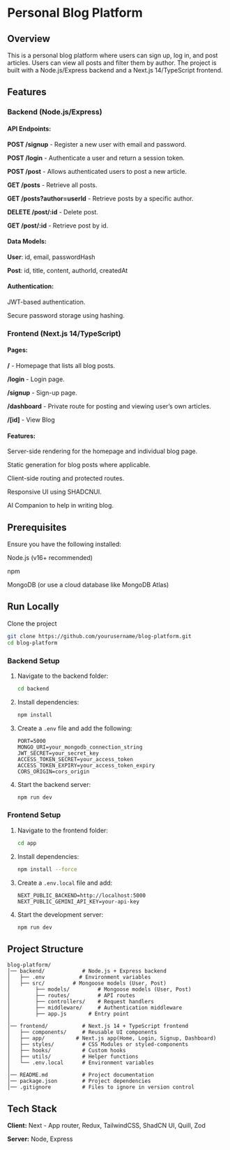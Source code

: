# Personal Blog Platform

## Overview

This is a personal blog platform where users can sign up, log in, and post articles. Users can view all posts and filter them by author. The project is built with a Node.js/Express backend and a Next.js 14/TypeScript frontend.

## Features

### Backend (Node.js/Express)

#### API Endpoints:

**POST /signup** - Register a new user with email and password.

**POST /login** - Authenticate a user and return a session token.

**POST /post** - Allows authenticated users to post a new article.

**GET /posts** - Retrieve all posts.

**GET /posts?author=userId** - Retrieve posts by a specific author.

**DELETE /post/:id** - Delete post.

**GET /post/:id** - Retrieve post by id.

#### Data Models:

**User**: id, email, passwordHash

**Post**: id, title, content, authorId, createdAt

#### Authentication:

JWT-based authentication.

Secure password storage using hashing.

### Frontend (Next.js 14/TypeScript)

#### Pages:

**/** - Homepage that lists all blog posts.

**/login** - Login page.

**/signup** - Sign-up page.

**/dashboard** - Private route for posting and viewing user’s own articles.

**/[id]** - View Blog

#### Features:

Server-side rendering for the homepage and individual blog page.

Static generation for blog posts where applicable.

Client-side routing and protected routes.

Responsive UI using SHADCNUI.

AI Companion to help in writing blog.


## Prerequisites

Ensure you have the following installed:

Node.js (v16+ recommended)

npm

MongoDB (or use a cloud database like MongoDB Atlas)

## Run Locally

Clone the project

```bash
git clone https://github.com/yourusername/blog-platform.git
cd blog-platform
```

### Backend Setup
1. Navigate to the backend folder:
   ```sh
   cd backend
   ```
2. Install dependencies:
   ```sh
   npm install
   ```
3. Create a `.env` file and add the following:
   ```env
   PORT=5000
   MONGO_URI=your_mongodb_connection_string
   JWT_SECRET=your_secret_key
   ACCESS_TOKEN_SECRET=your_access_token
   ACCESS_TOKEN_EXPIRY=your_access_token_expiry
   CORS_ORIGIN=cors_origin
   ```
4. Start the backend server:
   ```sh
   npm run dev
   ```

### Frontend Setup
1. Navigate to the frontend folder:
   ```sh
   cd app
   ```
2. Install dependencies:
   ```sh
   npm install --force
   ```
3. Create a `.env.local` file and add:
   ```env
   NEXT_PUBLIC_BACKEND=http://localhost:5000
   NEXT_PUBLIC_GEMINI_API_KEY=your-api-key
   ```
4. Start the development server:
   ```sh
   npm run dev
   ```



## Project Structure
```
blog-platform/
│── backend/            # Node.js + Express backend
│   ├── .env           # Environment variables
│   ├── src/         # Mongoose models (User, Post)
│        ├── models/         # Mongoose models (User, Post)
│        ├── routes/         # API routes
│        ├── controllers/    # Request handlers
│        ├── middleware/     # Authentication middleware
│        ├── app.js       # Entry point
│
│── frontend/           # Next.js 14 + TypeScript frontend
│   ├── components/     # Reusable UI components
│   ├── app/          # Next.js app(Home, Login, Signup, Dashboard)
│   ├── styles/         # CSS Modules or styled-components
│   ├── hooks/          # Custom hooks
│   ├── utils/          # Helper functions
│   └── .env.local      # Environment variables
│
│── README.md           # Project documentation
│── package.json        # Project dependencies
│── .gitignore          # Files to ignore in version control
```


## Tech Stack

**Client:** Next - App router, Redux, TailwindCSS, ShadCN UI, Quill, Zod

**Server:** Node, Express